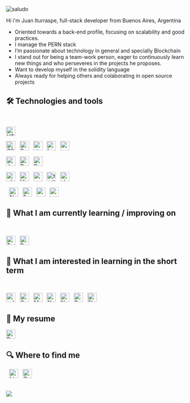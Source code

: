 
![saludo](https://user-images.githubusercontent.com/76759029/135774177-8836970e-f4ec-422f-a466-d8f350ffad81.gif)


<p> Hi i'm Juan Iturraspe, full-stack developer from Buenos Aires, Argentina</p>
<ul>
  <li> Oriented towards a back-end profile, focusing on scalability and good practices.</li>
  <li>I manage the PERN stack</li>
  <li>I’m passionate about technology in general and specially Blockchain</li>
  <li>I stand out for being a team-work person, eager to continuously learn new things and who perseveres in the projects he proposes.</li>
  <li> Want to develop myself in the solidity language </li>
  <li> Always ready for helping others and colaborating in open source projects</li>
 </ul>
  

## 🛠  Technologies and tools

<br>
<a name="learning-now"></a>


[<img src="https://img.shields.io/badge/HTML5-282C34?logo=html5&logoColor=E34F26" alt="HTML5 logo" title="HTML5" height="25" />][tech_tools_anchor]

[<img src="https://img.shields.io/badge/CSS3-282C34?logo=css3&logoColor=1572B6" alt="CSS3 logo" title="CSS3" height="25" />][tech_tools_anchor]
&nbsp;
[<img src="https://img.shields.io/badge/Sass-282C34?logo=sass&logoColor=3DDC84" alt="Sass logo" title="Sass" height="25" />][tech_tools_anchor]
&nbsp;
[<img src="https://img.shields.io/static/v1?label=&message=styled-components&color=282C34&logo=styled-components&logoColor=DB7093" alt="styled-components logo" title="styled-components" height="25" />][tech_tools_anchor]
&nbsp;
[<img src="https://img.shields.io/static/v1?label=&message=bootstrap&color=282C34&logo=bootstrap&logoColor=DB7093" alt="bootstrap logo" title="bootstrap" height="25" />][tech_tools_anchor]
&nbsp;
[<img src="https://img.shields.io/static/v1?label=&message=material-ui&color=282C34&logo=material-ui&logoColor=DB7093" alt="material-ui logo" title="material-ui" height="25" />][tech_tools_anchor]

[<img src="https://img.shields.io/badge/JavaScript-282C34?logo=javascript&logoColor=F7DF1E" alt="JavaScript logo" title="JavaScript" height="25" />][tech_tools_anchor]
&nbsp;
[<img src="https://img.shields.io/badge/React-282C34?logo=react&logoColor=61DAFB" alt="React logo" title="React" height="25" />][tech_tools_anchor]
&nbsp;
[<img src="https://img.shields.io/badge/Redux-282C34?logo=redux&logoColor=764ABC" alt="Redux logo" title="Redux" height="25" />][tech_tools_anchor]
&nbsp;

[<img src="https://img.shields.io/badge/git-282C34?logo=git&logoColor=F05032" alt="git logo" title="git" height="25" />][tech_tools_anchor]
&nbsp;
[<img src="https://img.shields.io/badge/VS%20Code-282C34?logo=visual-studio-code&logoColor=007ACC" alt="Visual Studio Code logo" title="Visual Studio Code" height="25" />][tech_tools_anchor]
&nbsp;
[<img src="https://img.shields.io/badge/scrum-282C34?logo=scrum&logoColor=007ACC" alt="scrum logo" title="scrum Code" height="25" />][tech_tools_anchor]
&nbsp;
[<img src="https://img.shields.io/badge/Trello-282C34?logo=trello&logoColor=007ACC" alt="trello logo" title="Trello" height="25" />][tech_tools_anchor]
&nbsp;
[<img src="https://img.shields.io/badge/slack-282C34?logo=slack&logoColor=#FFFFFF" alt="slack logo" title="slack" height="25" />][tech_tools_anchor]
&nbsp;

&nbsp;
[<img src="https://img.shields.io/badge/Node.js-282C34?logo=node.js&logoColor=339933" alt="Node.js logo" title="Node.js" height="25" />][learning_next_anchor]
&nbsp;
[<img src="https://img.shields.io/badge/Express-282C34?logo=express&logoColor=FFFFFF" alt="Express.js logo" title="Express.js" height="25" />][learning_next_anchor]
&nbsp;
[<img src="https://img.shields.io/badge/postgresql-282C34?logo=postgresql&logoColor=FFFFFF" alt="postgresql logo" title="Postgresql" height="25" />][learning_next_anchor]
&nbsp;
[<img src="https://img.shields.io/badge/sequelize-282C34?logo=sequelize&logoColor=FFFFFF" alt="sequelize logo" title="sequelize" height="25" />][learning_next_anchor]



<a name="learning-next"></a>

## 📖  What I am currently learning / improving on

<br>

[<img src="https://img.shields.io/badge/TypeScript-282C34?logo=typescript&logoColor=3178C6" alt="TypeScript logo" title="TypeScript" height="25" />][tech_tools_anchor]
&nbsp;
[<img src="https://img.shields.io/badge/ReactNative-282C34?logo=react&logoColor=61DAFB" alt="React-Native logo" title="ReactNative" height="25" />][learning_next_anchor]
&nbsp;
<br>


## 👾  What I am interested in learning in the short term


<br>

[<img src="https://img.shields.io/badge/solidity-282C34?logo=solidity&logoColor=02569B" alt="solidity logo" title="Solidity" height="25" />][learning_next_anchor]
&nbsp;
[<img src="https://img.shields.io/badge/GraphQL-282C34?logo=graphql&logoColor=E10098" alt="GraphQL logo" title="GraphQL" height="25" />][learning_next_anchor]
&nbsp;
[<img src="https://img.shields.io/badge/MongoDB-282C34?logo=mongodb&logoColor=47A248" alt="MongoDB logo" title="MongoDB" height="25" />][learning_next_anchor]
&nbsp;
[<img src="https://img.shields.io/badge/Next.js-282C34?logo=next.js&logoColor=FFFFFF" alt="Next.js logo" title="Next.js" height="25" />][learning_next_anchor]
&nbsp;
[<img src="https://img.shields.io/badge/Nestjs-282C34?logo=nestjs&logoColor=FFFFFF" alt="Nestjs logo" title="Nestjs" height="25" />][learning_next_anchor]
&nbsp;
[<img src="https://img.shields.io/badge/pwa-282C34?logo=pwa&logoColor=FFFFFF" alt="PWA logo" title="Pwa" height="25" />][learning_next_anchor]
&nbsp;
[<img src="https://img.shields.io/badge/electron-282C34?logo=electron&logoColor=FFFFFF" alt="Electron logo" title="Electron" height="25" />][learning_next_anchor]
&nbsp;

## 📄 My resume

[<img src="https://img.shields.io/badge/download-282C34?logo=download&logoColor=0077B5" alt="Download logo" title="Here" height="25" />](https://drive.google.com/file/d/1nq437gMDIrT55gr6XCaJBS4ezV82Nsz5/view?usp=sharing)

## 🔍  Where to find me

&nbsp;
[<img src="https://img.shields.io/badge/LinkedIn-282C34?logo=linkedin&logoColor=0077B5" alt="LinkedIn logo" title="LinkedIn" height="25" />](https://www.linkedin.com/in/juan-iturraspe-dev)
&nbsp;
[<img src="https://img.shields.io/badge/Gmail-FFFFFF?logo=gmail&logoColor=FF0000" alt="Gmail logo" title="LinkedIn" height="25" />](mailto:jmiturraspe@gmail.com)

<br>
<img src="https://github.com/SP-XD/SP-XD/blob/main/images/dino_rounded.gif?raw=true" href="https://github.com/SP-XD" />

[tech_tools_anchor]: #bonjour--
[learning_now_anchor]: #learning-now
[learning_next_anchor]: #learning-next
